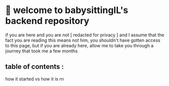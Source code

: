 # :baby: welcome to babysittingIL's backend repository

if you are here and you are not [ redacted for privacy ] and I assume that the fact you are reading this means not him, you shouldn't have gotten access to this page, but if you are already here, allow me to take you through a journey that took me a few months

## table of contents :
  how it started vs how it is rn
